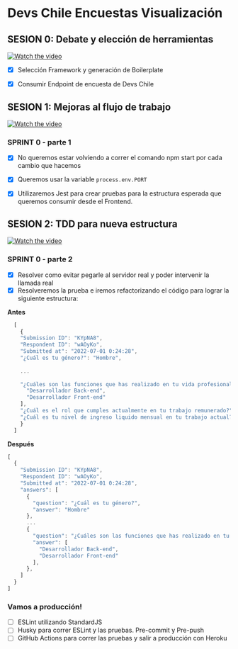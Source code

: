 # Devs Chile Encuestas Visualización

## SESION 0: Debate y elección de herramientas

[![Watch the video](https://img.youtube.com/vi/tP8FrJshpcQ/maxresdefault.jpg)](https://youtu.be/tP8FrJshpcQ)

 - [x] Selección Framework y generación de Boilerplate
 - [x] Consumir Endpoint de encuesta de Devs Chile


## SESION 1: Mejoras al flujo de trabajo 

[![Watch the video](https://img.youtube.com/vi/DCDRZJkH0Kg/maxresdefault.jpg)](https://youtu.be/DCDRZJkH0Kg)

  ### SPRINT 0 - parte 1

  - [x] No queremos estar volviendo a correr el comando npm start por cada cambio que hacemos
  - [x] Queremos usar la variable `process.env.PORT`
  - [x] Utilizaremos Jest para crear pruebas para la estructura esperada que queremos consumir desde el Frontend. 
  

## SESION 2: TDD para nueva estructura
[![Watch the video](https://img.youtube.com/vi/akNoxEpschU/maxresdefault.jpg)](https://youtu.be/akNoxEpschU)

  
  ### SPRINT 0 - parte 2

  - [x] Resolver como evitar pegarle al servidor real y poder intervenir la llamada real
  - [x] Resolveremos la prueba e iremos refactorizando el código para lograr la siguiente estructura:

  **Antes**

  ```javascript
    [
      {
      "Submission ID": "KYpNA8",
      "Respondent ID": "wAOyKo",
      "Submitted at": "2022-07-01 0:24:28",
      "¿Cuál es tu género?": "Hombre",
      
      ...
      
      "¿Cuáles son las funciones que has realizado en tu vida profesional?": [
        "Desarrollador Back-end",
        "Desarrollador Front-end"
      ],
      "¿Cuál es el rol que cumples actualmente en tu trabajo remunerado?": "Desarrollador Full-stack",
      "¿Cuál es tu nivel de ingreso liquido mensual en tu trabajo actual?": "Entre $2.501.000 a $3.000.000"
      }
    ]
  ```

  **Después**
  ```javascript
  [
    {
      "Submission ID": "KYpNA8",
      "Respondent ID": "wAOyKo",
      "Submitted at": "2022-07-01 0:24:28",
      "answers": [
        {
          "question": "¿Cuál es tu género?",
          "answer": "Hombre"
        },
        ...
        {
          "question": "¿Cuáles son las funciones que has realizado en tu vida profesional?",
          "answer": [
            "Desarrollador Back-end",
            "Desarrollador Front-end"
          ],
        },
      ]
    }
  ]

  ```

   ### Vamos a producción!

  - [ ] ESLint utilizando StandardJS
  - [ ] Husky para correr ESLint y las pruebas. Pre-commit y Pre-push
  - [ ] GitHub Actions para correr las pruebas y salir a producción con Heroku 
